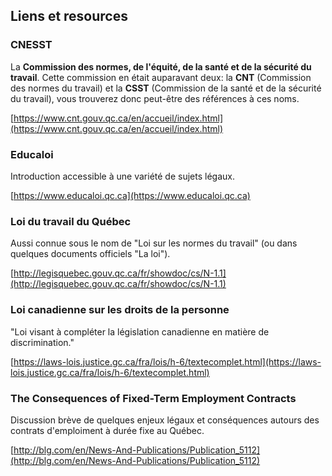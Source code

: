 ## Liens et resources

### CNESST

La **Commission des normes, de l'équité, de la santé et de la sécurité du
travail**. Cette commission en était auparavant deux: la  **CNT** (Commission
des normes du travail) et la **CSST** (Commission de la santé et de la
sécurité du travail), vous trouverez donc peut-être des références à ces noms.

[https://www.cnt.gouv.qc.ca/en/accueil/index.html](https://www.cnt.gouv.qc.ca/en/accueil/index.html)


### Educaloi

Introduction accessible à une variété de sujets légaux.

[https://www.educaloi.qc.ca](https://www.educaloi.qc.ca)


### Loi du travail du Québec

Aussi connue sous le nom de "Loi sur les normes du travail" (ou dans quelques documents officiels "La loi").

[http://legisquebec.gouv.qc.ca/fr/showdoc/cs/N-1.1](http://legisquebec.gouv.qc.ca/fr/showdoc/cs/N-1.1)


### Loi canadienne sur les droits de la personne

"Loi visant à compléter la législation canadienne en matière de discrimination."

[https://laws-lois.justice.gc.ca/fra/lois/h-6/textecomplet.html](https://laws-lois.justice.gc.ca/fra/lois/h-6/textecomplet.html)


### The Consequences of Fixed-Term Employment Contracts

Discussion brève de quelques enjeux légaux et conséquences autours des contrats d'emploiment à durée fixe au Québec.

[http://blg.com/en/News-And-Publications/Publication_5112](http://blg.com/en/News-And-Publications/Publication_5112)
